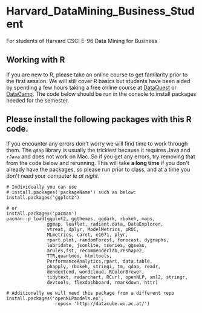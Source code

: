 # Harvard_DataMining_Business_Student
For students of Harvard CSCI E-96 Data Mining for Business

## Working with R
If you are new to R, please take an online course to get familarity prior to the first session.  We will still cover R basics but students have been aided by spending a few hours taking a free online course at [DataQuest](https://www.dataquest.io/) or [DataCamp](https://www.datacamp.com).  The code below should be run in the console to install packages needed for the semester.

## Please install the following packages with this R code.
If you encounter any errors don't worry we will find time to work through them.  The `qdap` library is usually the trickiest because it requires Java and `rJava` and does not work on Mac.  So if you get any errors, try removing that from the code below and rerunning.  This will take **a long time** if you don't already have the packages, so please run prior to class, and at a time you don't need your computer ie *at night*.
```
# Individually you can use 
# install.packages('packageName') such as below:
install.packages('ggplot2')

# or 
install.packages('pacman')
pacman::p_load(ggplot2, ggthemes, ggdark, rbokeh, maps, 
               ggmap, leaflet, radiant.data, DataExplorer,
               vtreat, dplyr, ModelMetrics, pROC,
               MLmetrics, caret, e1071, plyr, 
               rpart.plot, randomForest, forecast, dygraphs,
               lubridate, jsonlite, tseries, ggseas,
               arules,fst, recommenderlab,reshape2,
               TTR,quantmod, htmltools,
               PerformanceAnalytics,rpart, data.table,
               pbapply, rbokeh, stringi, tm, qdap, readr,
               dendextend, wordcloud, RColorBrewer,
               tidytext, radarchart, RCurl, openNLP, xml2, stringr,
               devtools, flexdashboard, rmarkdown, httr)

# Additionally we will need this package from a different repo
install.packages('openNLPmodels.en', 
                  repos= 'http://datacube.wu.ac.at/')
```
